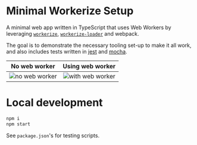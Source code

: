 # Minimal Workerize Setup

A minimal web app written in TypeScript that uses Web Workers by leveraging [`workerize`](http://npm.im/workerize), [`workerize-loader`](http://npm.im/workerize-loader) and webpack.

The goal is to demonstrate the necessary tooling set-up to make it all work, and also includes tests written in [jest](https://jestjs.io/) and [mocha](https://mochajs.org/).

|          No web worker          |          Using web worker           |
| :-----------------------------: | :---------------------------------: |
| ![no web worker][no web worker] | ![with web worker][with web worker] |

[no web worker]: https://user-images.githubusercontent.com/7514993/85936171-f82d2e00-b8c5-11ea-9375-48bff5b84ffa.gif
[with web worker]: https://user-images.githubusercontent.com/7514993/85936213-53f7b700-b8c6-11ea-9d00-cf2baf702751.gif

# Local development

```bash
npm i
npm start
```

See `package.json`'s for testing scripts.
